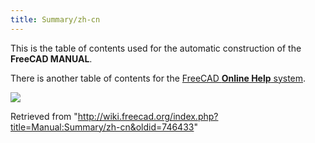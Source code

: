 ```yaml
---
title: Summary/zh-cn
---
```


This is the table of contents used for the automatic construction of the **FreeCAD MANUAL**.

There is another table of contents for the [FreeCAD **Online Help** system](/Online_Help_Toc "Online Help Toc").

![](/images/Crystal_Clear_manual.png)

Retrieved from "<http://wiki.freecad.org/index.php?title=Manual:Summary/zh-cn&oldid=746433>"
